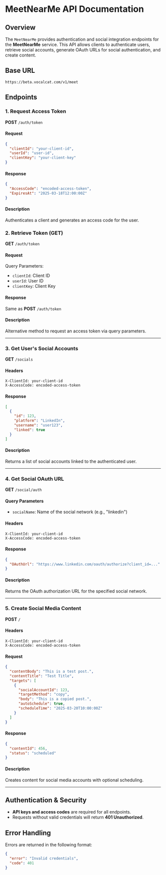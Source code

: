 # MeetNearMe API Documentation

## Overview
The `MeetNearMe` provides authentication and social integration endpoints for the **MeetNearMe** service. This API allows clients to authenticate users, retrieve social accounts, generate OAuth URLs for social authentication, and create content.

## Base URL
```
https://beta.vocalcat.com/v1/meet
```

## Endpoints

### 1. Request Access Token

**POST** `/auth/token`

#### Request
```json
{
  "clientId": "your-client-id",
  "userId": "user-id",
  "clientKey": "your-client-key"
}
```

#### Response
```json
{
  "AccessCode": "encoded-access-token",
  "ExpiresAt": "2025-03-18T12:00:00Z"
}
```

#### Description

Authenticates a client and generates an access code for the user.

### 2. Retrieve Token (GET)
**GET** `/auth/token`

#### Request
Query Parameters:
- `clientId`: Client ID
- `userId`: User ID
- `clientKey`: Client Key

#### Response
Same as **POST** `/auth/token`

#### Description
Alternative method to request an access token via query parameters.

---

### 3. Get User's Social Accounts
**GET** `/socials`

#### Headers
```http
X-ClientId: your-client-id
X-AccessCode: encoded-access-token
```

#### Response
```json
[
  {
    "id": 123,
    "platform": "LinkedIn",
    "username": "user123",
    "linked": true
  }
]
```

#### Description
Returns a list of social accounts linked to the authenticated user.

---

### 4. Get Social OAuth URL
**GET** `/social/auth`

#### Query Parameters
- `socialName`: Name of the social network (e.g., "linkedin")

#### Headers
```http
X-ClientId: your-client-id
X-AccessCode: encoded-access-token
```

#### Response
```json
{
  "OAuthUrl": "https://www.linkedin.com/oauth/authorize?client_id=..."
}
```

#### Description
Returns the OAuth authorization URL for the specified social network.

---

### 5. Create Social Media Content
**POST** `/`

#### Headers
```http
X-ClientId: your-client-id
X-AccessCode: encoded-access-token
```

#### Request
```json
{
  "contentBody": "This is a test post.",
  "contentTitle": "Test Title",
  "targets": [
    {
      "socialAccountId": 123,
      "targetMethod": "copy",
      "body": "This is a copied post.",
      "autoSchedule": true,
      "scheduleTime": "2025-03-20T10:00:00Z"
    }
  ]
}
```

#### Response
```json
{
  "contentId": 456,
  "status": "scheduled"
}
```

#### Description
Creates content for social media accounts with optional scheduling.

---

## Authentication & Security
- **API keys and access codes** are required for all endpoints.
- Requests without valid credentials will return **401 Unauthorized**.

## Error Handling
Errors are returned in the following format:
```json
{
  "error": "Invalid credentials",
  "code": 401
}
```
